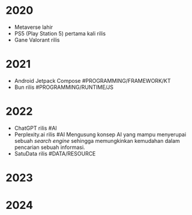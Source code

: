 # 2020
- Metaverse lahir
- PS5 (Play Station 5) pertama kali rilis
- Gane Valorant rilis
# 2021
- Android Jetpack Compose #PROGRAMMING/FRAMEWORK/KT
- Bun rilis #PROGRAMMING/RUNTIME/JS 
# 2022
- ChatGPT rilis #AI
- Perplexity.ai rilis #AI
	Mengusung konsep AI yang mampu menyerupai sebuah *search engine* sehingga memungkinkan kemudahan dalam pencarian sebuah informasi.
- SatuData rilis #DATA/RESOURCE
# 2023

# 2024
